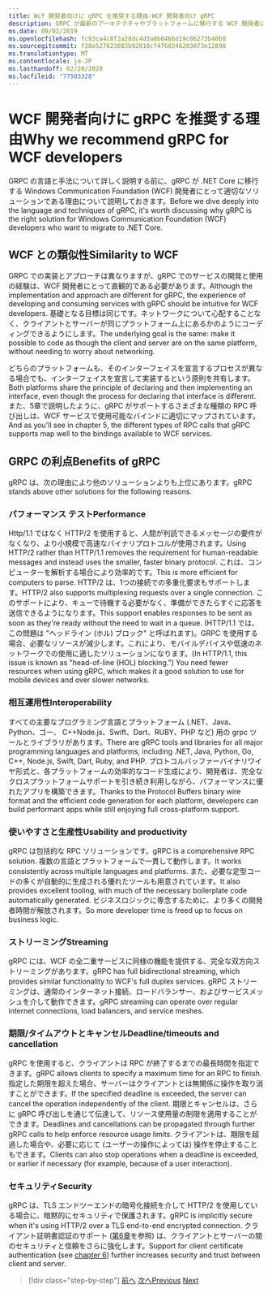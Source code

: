 ```yaml
---
title: Wcf 開発者向けに gRPC を推奨する理由-WCF 開発者向け gRPC
description: GRPC が最新のアーキテクチャやプラットフォームに移行する WCF 開発者に適している理由について説明します。
ms.date: 09/02/2019
ms.openlocfilehash: fc93ca4c8f2a28dc4d3a0b0466d19c86273b40b8
ms.sourcegitcommit: f38e527623883b92010cf4760246203073e12898
ms.translationtype: MT
ms.contentlocale: ja-JP
ms.lasthandoff: 02/20/2020
ms.locfileid: "77503328"
---
```

# <a name="why-we-recommend-grpc-for-wcf-developers"></a><span data-ttu-id="ab0f7-103">WCF 開発者向けに gRPC を推奨する理由</span><span class="sxs-lookup"><span data-stu-id="ab0f7-103">Why we recommend gRPC for WCF developers</span></span>

<span data-ttu-id="ab0f7-104">GRPC の言語と手法について詳しく説明する前に、gRPC が .NET Core に移行する Windows Communication Foundation (WCF) 開発者にとって適切なソリューションである理由について説明しておきます。</span><span class="sxs-lookup"><span data-stu-id="ab0f7-104">Before we dive deeply into the language and techniques of gRPC, it's worth discussing why gRPC is the right solution for Windows Communication Foundation (WCF) developers who want to migrate to .NET Core.</span></span>

## <a name="similarity-to-wcf"></a><span data-ttu-id="ab0f7-105">WCF との類似性</span><span class="sxs-lookup"><span data-stu-id="ab0f7-105">Similarity to WCF</span></span>

<span data-ttu-id="ab0f7-106">GRPC での実装とアプローチは異なりますが、gRPC でのサービスの開発と使用の経験は、WCF 開発者にとって直観的である必要があります。</span><span class="sxs-lookup"><span data-stu-id="ab0f7-106">Although the implementation and approach are different for gRPC, the experience of developing and consuming services with gRPC should be intuitive for WCF developers.</span></span> <span data-ttu-id="ab0f7-107">基礎となる目標は同じです。ネットワークについて心配することなく、クライアントとサーバーが同じプラットフォーム上にあるかのようにコーディングできるようにします。</span><span class="sxs-lookup"><span data-stu-id="ab0f7-107">The underlying goal is the same: make it possible to code as though the client and server are on the same platform, without needing to worry about networking.</span></span> 

<span data-ttu-id="ab0f7-108">どちらのプラットフォームも、そのインターフェイスを宣言するプロセスが異なる場合でも、インターフェイスを宣言して実装するという原則を共有します。</span><span class="sxs-lookup"><span data-stu-id="ab0f7-108">Both platforms share the principle of declaring and then implementing an interface, even though the process for declaring that interface is different.</span></span> <span data-ttu-id="ab0f7-109">また、5章で説明したように、gRPC がサポートするさまざまな種類の RPC 呼び出しは、WCF サービスで使用可能なバインドに適切にマップされています。</span><span class="sxs-lookup"><span data-stu-id="ab0f7-109">And as you'll see in chapter 5, the different types of RPC calls that gRPC supports map well to the bindings available to WCF services.</span></span>

## <a name="benefits-of-grpc"></a><span data-ttu-id="ab0f7-110">GRPC の利点</span><span class="sxs-lookup"><span data-stu-id="ab0f7-110">Benefits of gRPC</span></span>

<span data-ttu-id="ab0f7-111">gRPC は、次の理由により他のソリューションよりも上位にあります。</span><span class="sxs-lookup"><span data-stu-id="ab0f7-111">gRPC stands above other solutions for the following reasons.</span></span>

### <a name="performance"></a><span data-ttu-id="ab0f7-112">パフォーマンス テスト</span><span class="sxs-lookup"><span data-stu-id="ab0f7-112">Performance</span></span>

<span data-ttu-id="ab0f7-113">Http/1.1 ではなく HTTP/2 を使用すると、人間が判読できるメッセージの要件がなくなり、より小規模で高速なバイナリプロトコルが使用されます。</span><span class="sxs-lookup"><span data-stu-id="ab0f7-113">Using HTTP/2 rather than HTTP/1.1 removes the requirement for human-readable messages and instead uses the smaller, faster binary protocol.</span></span> <span data-ttu-id="ab0f7-114">これは、コンピューターを解析する場合により効率的です。</span><span class="sxs-lookup"><span data-stu-id="ab0f7-114">This is more efficient for computers to parse.</span></span> <span data-ttu-id="ab0f7-115">HTTP/2 は、1つの接続での多重化要求もサポートします。</span><span class="sxs-lookup"><span data-stu-id="ab0f7-115">HTTP/2 also supports multiplexing requests over a single connection.</span></span> <span data-ttu-id="ab0f7-116">このサポートにより、キューで待機する必要がなく、準備ができたらすぐに応答を送信できるようになります。</span><span class="sxs-lookup"><span data-stu-id="ab0f7-116">This support enables responses to be sent as soon as they're ready without the need to wait in a queue.</span></span> <span data-ttu-id="ab0f7-117">(HTTP/1.1 では、この問題は "ヘッドライン (ホル) ブロック" と呼ばれます)。GRPC を使用する場合、必要なリソースが減少します。これにより、モバイルデバイスや低速のネットワークでの使用に適したソリューションになります。</span><span class="sxs-lookup"><span data-stu-id="ab0f7-117">(In HTTP/1.1, this issue is known as "head-of-line (HOL) blocking.") You need fewer resources when using gRPC, which makes it a good solution to use for mobile devices and over slower networks.</span></span>

### <a name="interoperability"></a><span data-ttu-id="ab0f7-118">相互運用性</span><span class="sxs-lookup"><span data-stu-id="ab0f7-118">Interoperability</span></span>

<span data-ttu-id="ab0f7-119">すべての主要なプログラミング言語とプラットフォーム (.NET、Java、Python、ゴー、 C++Node.js、Swift、Dart、RUBY、PHP など) 用の grpc ツールとライブラリがあります。</span><span class="sxs-lookup"><span data-stu-id="ab0f7-119">There are gRPC tools and libraries for all major programming languages and platforms, including .NET, Java, Python, Go, C++, Node.js, Swift, Dart, Ruby, and PHP.</span></span> <span data-ttu-id="ab0f7-120">プロトコルバッファーバイナリワイヤ形式と、各プラットフォームの効率的なコード生成により、開発者は、完全なクロスプラットフォームサポートを引き続き利用しながら、パフォーマンスに優れたアプリを構築できます。</span><span class="sxs-lookup"><span data-stu-id="ab0f7-120">Thanks to the Protocol Buffers binary wire format and the efficient code generation for each platform, developers can build performant apps while still enjoying full cross-platform support.</span></span>

### <a name="usability-and-productivity"></a><span data-ttu-id="ab0f7-121">使いやすさと生産性</span><span class="sxs-lookup"><span data-stu-id="ab0f7-121">Usability and productivity</span></span>

<span data-ttu-id="ab0f7-122">gRPC は包括的な RPC ソリューションです。</span><span class="sxs-lookup"><span data-stu-id="ab0f7-122">gRPC is a comprehensive RPC solution.</span></span> <span data-ttu-id="ab0f7-123">複数の言語とプラットフォームで一貫して動作します。</span><span class="sxs-lookup"><span data-stu-id="ab0f7-123">It works consistently across multiple languages and platforms.</span></span> <span data-ttu-id="ab0f7-124">また、必要な定型コードの多くが自動的に生成される優れたツールも用意されています。</span><span class="sxs-lookup"><span data-stu-id="ab0f7-124">It also provides excellent tooling, with much of the necessary boilerplate code automatically generated.</span></span> <span data-ttu-id="ab0f7-125">ビジネスロジックに専念するために、より多くの開発者時間が解放されます。</span><span class="sxs-lookup"><span data-stu-id="ab0f7-125">So more developer time is freed up to focus on business logic.</span></span>

### <a name="streaming"></a><span data-ttu-id="ab0f7-126">ストリーミング</span><span class="sxs-lookup"><span data-stu-id="ab0f7-126">Streaming</span></span>

<span data-ttu-id="ab0f7-127">gRPC には、WCF の全二重サービスに同様の機能を提供する、完全な双方向ストリーミングがあります。</span><span class="sxs-lookup"><span data-stu-id="ab0f7-127">gRPC has full bidirectional streaming, which provides similar functionality to WCF's full duplex services.</span></span> <span data-ttu-id="ab0f7-128">gRPC ストリーミングは、通常のインターネット接続、ロードバランサー、およびサービスメッシュを介して動作できます。</span><span class="sxs-lookup"><span data-stu-id="ab0f7-128">gRPC streaming can operate over regular internet connections, load balancers, and service meshes.</span></span>

### <a name="deadlinetimeouts-and-cancellation"></a><span data-ttu-id="ab0f7-129">期限/タイムアウトとキャンセル</span><span class="sxs-lookup"><span data-stu-id="ab0f7-129">Deadline/timeouts and cancellation</span></span>

<span data-ttu-id="ab0f7-130">gRPC を使用すると、クライアントは RPC が終了するまでの最長時間を指定できます。</span><span class="sxs-lookup"><span data-stu-id="ab0f7-130">gRPC allows clients to specify a maximum time for an RPC to finish.</span></span> <span data-ttu-id="ab0f7-131">指定した期限を超えた場合、サーバーはクライアントとは無関係に操作を取り消すことができます。</span><span class="sxs-lookup"><span data-stu-id="ab0f7-131">If the specified deadline is exceeded, the server can cancel the operation independently of the client.</span></span> <span data-ttu-id="ab0f7-132">期限とキャンセルは、さらに gRPC 呼び出しを通じて伝達して、リソース使用量の制限を適用することができます。</span><span class="sxs-lookup"><span data-stu-id="ab0f7-132">Deadlines and cancellations can be propagated through further gRPC calls to help enforce resource usage limits.</span></span> <span data-ttu-id="ab0f7-133">クライアントは、期限を超過した場合や、必要に応じて (ユーザーの操作によっては) 操作を停止することもできます。</span><span class="sxs-lookup"><span data-stu-id="ab0f7-133">Clients can also stop operations when a deadline is exceeded, or earlier if necessary (for example, because of a user interaction).</span></span>

### <a name="security"></a><span data-ttu-id="ab0f7-134">セキュリティ</span><span class="sxs-lookup"><span data-stu-id="ab0f7-134">Security</span></span>

<span data-ttu-id="ab0f7-135">gRPC は、TLS エンドツーエンドの暗号化接続を介して HTTP/2 を使用している場合に、暗黙的にセキュリティで保護されます。</span><span class="sxs-lookup"><span data-stu-id="ab0f7-135">gRPC is implicitly secure when it's using HTTP/2 over a TLS end-to-end encrypted connection.</span></span> <span data-ttu-id="ab0f7-136">クライアント証明書認証のサポート ([第6章](security.md)を参照) は、クライアントとサーバーの間のセキュリティと信頼をさらに強化します。</span><span class="sxs-lookup"><span data-stu-id="ab0f7-136">Support for client certificate authentication (see [chapter 6](security.md)) further increases security and trust between client and server.</span></span>

>[!div class="step-by-step"]
><span data-ttu-id="ab0f7-137">[前へ](network-protocols.md)
>[次へ](protocol-buffers.md)</span><span class="sxs-lookup"><span data-stu-id="ab0f7-137">[Previous](network-protocols.md)
[Next](protocol-buffers.md)</span></span>
